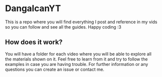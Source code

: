 # DangalcanYT

This is a repo where you will find everything I post and reference in my vids so you can follow and see all the guides. Happy coding :3

## How does it work?

You will have a folder for each video where you will be able to explore all the materials shown on it. Feel free to learn from it and try to follow the examples in case you are having trouble. For further information or any questions you can create an issue or contact me.
